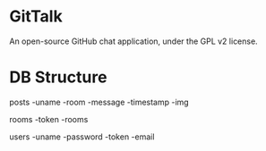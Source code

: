 GitTalk
===========

An open-source GitHub chat application, under the GPL v2 license.

DB Structure
===========

posts
  -uname
  -room
  -message
  -timestamp
  -img
  
rooms
  -token
  -rooms

users
  -uname
  -password
  -token
  -email
